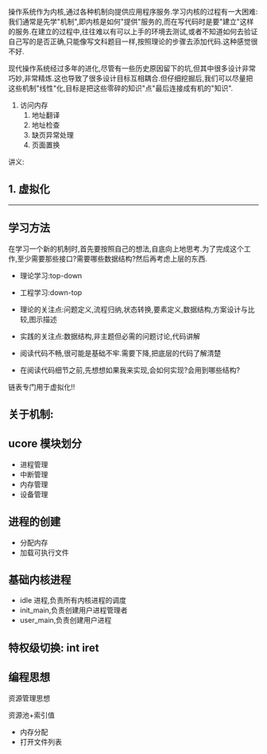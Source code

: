 操作系统作为内核,通过各种机制向提供应用程序服务.学习内核的过程有一大困难:我们通常是先学"机制",即内核是如何"提供"服务的,而在写代码时是要"建立"这样的服务.在建立的过程中,往往难以有可以上手的环境去测试,或者不知道如何去验证自己写的是否正确,只能像写文科题目一样,按照理论的步骤去添加代码.这种感觉很不好.

现代操作系统经过多年的进化,尽管有一些历史原因留下的坑,但其中很多设计非常巧妙,非常精炼.这也导致了很多设计目标互相耦合.但仔细挖掘后,我们可以尽量把这些机制"线性"化,目标是把这些零碎的知识"点"最后连接成有机的"知识".


1. 访问内存
   1. 地址翻译
   2. 地址检查
   3. 缺页异常处理
   4. 页面置换

讲义:

## 1. 虚拟化


----

## 学习方法

在学习一个新的机制时,首先要按照自己的想法,自底向上地思考.为了完成这个工作,至少需要那些接口?需要哪些数据结构?然后再考虑上层的东西.

- 理论学习:top-down
- 工程学习:down-top

- 理论的关注点:问题定义,流程归纳,状态转换,要素定义,数据结构,方案设计与比较,图示描述
- 实践的关注点:数据结构,非主题但必需的问题讨论,代码讲解
- 阅读代码不畅,很可能是基础不牢.需要下降,把底层的代码了解清楚
- 在阅读代码细节之前,先想想如果我来实现,会如何实现?会用到哪些结构?

链表专门用于虚拟化!!

## 关于机制:

## ucore 模块划分

- 进程管理
- 中断管理
- 内存管理
- 设备管理

## 进程的创建

- 分配内存
- 加载可执行文件

## 基础内核进程

- idle 进程,负责所有内核进程的调度
- init_main,负责创建用户进程管理者
- user_main,负责创建用户进程

## 特权级切换: int iret

## 编程思想

资源管理思想

资源池+索引值

- 内存分配
- 打开文件列表